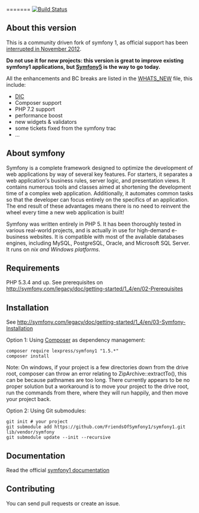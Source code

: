 =======
[![Build Status](https://secure.travis-ci.org/FriendsOfSymfony1/symfony1.png?branch=master)](http://travis-ci.org/FriendsOfSymfony1/symfony1)

About this version
------------------

This is a community driven fork of symfony 1, as official support has been [interrupted in November 2012](http://symfony.com/blog/symfony-1-4-end-of-maintenance-what-does-it-mean).


**Do not use it for new projects: this version is great to improve existing symfony1 applications, but [Symfony5](http://symfony.com/) is the way to go today.**

All the enhancements and BC breaks are listed in the [WHATS_NEW](https://github.com/FriendsOfSymfony1/symfony1/blob/master/WHATS_NEW.md) file, this include:

- [DIC](https://github.com/FriendsOfSymfony1/symfony1/wiki/ServiceContainer)
- Composer support
- PHP 7.2 support
- performance boost
- new widgets & validators
- some tickets fixed from the symfony trac
- ...

About symfony
-------------

Symfony is a complete framework designed to optimize the development of web applications by way of several key features.
For starters, it separates a web application's business rules, server logic, and presentation views.
It contains numerous tools and classes aimed at shortening the development time of a complex web application.
Additionally, it automates common tasks so that the developer can focus entirely on the specifics of an application.
The end result of these advantages means there is no need to reinvent the wheel every time a new web application is built!

Symfony was written entirely in PHP 5.
It has been thoroughly tested in various real-world projects, and is actually in use for high-demand e-business websites.
It is compatible with most of the available databases engines, including MySQL, PostgreSQL, Oracle, and Microsoft SQL Server.
It runs on *nix and Windows platforms*.

Requirements
------------

PHP 5.3.4 and up. See prerequisites on http://symfony.com/legacy/doc/getting-started/1_4/en/02-Prerequisites

Installation
------------

See http://symfony.com/legacy/doc/getting-started/1_4/en/03-Symfony-Installation

Option 1: Using [Composer](http://getcomposer.org/doc/00-intro.md) as dependency management:

    composer require lexpress/symfony1 "1.5.*"
    composer install
    
Note: On windows, if your project is a few directories down from the drive root, composer can throw an error  relating to ZipArchive::extractTo(), this can be because pathnames are too long. There currently appears to be no proper solution but a workaround is to move your project to the drive root, run the commands from there, where they will run happily, and then move your project back. 

Option 2: Using Git submodules:
  
    git init # your project
    git submodule add https://github.com/FriendsOfSymfony1/symfony1.git lib/vendor/symfony
    git submodule update --init --recursive

Documentation
-------------

Read the official [symfony1 documentation](http://symfony.com/legacy)

Contributing
------------

You can send pull requests or create an issue.
